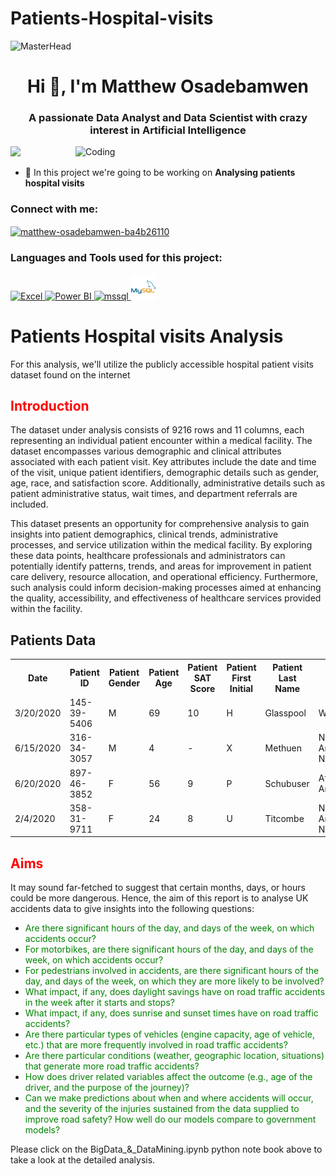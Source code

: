 # Patients-Hospital-visits
![MasterHead](https://ichef.bbci.co.uk/news/976/cpsprodpb/17272/production/_122543849_gettyimages-1294582631.jpg)
<h1 align="center">Hi 👋, I'm Matthew Osadebamwen</h1>
<h3 align="center">A passionate Data Analyst and Data Scientist with crazy interest in Artificial Intelligence</h3> 
<img align="right" alt="Coding" width="400" src="https://imgvisuals.com/cdn/shop/products/animated-patient-flow-illustration-943688.gif?v=1697071141&width=1800"

<p align="left"> <img src="https://komarev.com/ghpvc/?username=matthew-osas&label=Profile%20views&color=0e75b6&style=flat"matthew-osas" /> </p>

- 🔭 In this project we're going to be working on **Analysing patients hospital visits**

<h3 align="left">Connect with me:</h3>
<p align="left">
<a href="https://linkedin.com/in/matthew-osadebamwen-ba4b26110" target="blank"><img align="center" src="https://raw.githubusercontent.com/rahuldkjain/github-profile-readme-generator/master/src/images/icons/Social/linked-in-alt.svg" alt="matthew-osadebamwen-ba4b26110" height="30" width="40" /></a>
</p>

<h3 align="left">Languages and Tools used for this project:</h3>
<p align="left"> <a 
href="https://www.microsoft.com/en-gb/microsoft-365/excel?ef_id=_k_CjwKCAiA_5WvBhBAEiwAZtCU78BaZH7BzevY2zQVGZOpfOOC2rf2_G0BTCbswPHNVSB2KuyHHY_2wRoCSGgQAvD_BwE_k_&OCID=AIDcmmp20rgnjr_SEM__k_CjwKCAiA_5WvBhBAEiwAZtCU78BaZH7BzevY2zQVGZOpfOOC2rf2_G0BTCbswPHNVSB2KuyHHY_2wRoCSGgQAvD_BwE_k_&gad_source=1&gclid=CjwKCAiA_5WvBhBAEiwAZtCU78BaZH7BzevY2zQVGZOpfOOC2rf2_G0BTCbswPHNVSB2KuyHHY_2wRoCSGgQAvD_BwE" target="_blank" rel="noreferrer"> <img src="https://techcommunity.microsoft.com/t5/image/serverpage/image-id/375416i783713B05CAD4A92/image-size/original?v=v2&px=-1" alt="Excel" width="40" height="40"/> </a> <a                                                                     href="https://www.microsoft.com/en-us/power-platform/products/power-bi" target="_blank" rel="noreferrer"> <img src="https://info.railsentinel.co.uk/wp-content/uploads/2023/02/PowerBI-Logo.png" alt="Power BI" width="40" height="40"/> </a> <a 
href="https://www.microsoft.com/en-us/sql-server" target="_blank" rel="noreferrer"> <img src="https://www.svgrepo.com/show/303229/microsoft-sql-server-logo.svg" alt="mssql" width="40" height="40"/> </a> <a href="https://www.mysql.com/" target="_blank" rel="noreferrer"> <img src="https://raw.githubusercontent.com/devicons/devicon/master/icons/mysql/mysql-original-wordmark.svg" alt="mysql" width="40" height="40"/> </a> <a 

<p></p>

# Patients Hospital visits Analysis
For this analysis, we'll utilize the publicly accessible hospital patient visits dataset found on the internet
## <font color = red>**Introduction**</font>
The dataset under analysis consists of 9216 rows and 11 columns, each representing an individual patient encounter within a medical facility. The dataset encompasses various demographic and clinical attributes associated with each patient visit. Key attributes include the date and time of the visit, unique patient identifiers, demographic details such as gender, age, race, and satisfaction score. Additionally, administrative details such as patient administrative status, wait times, and department referrals are included.

This dataset presents an opportunity for comprehensive analysis to gain insights into patient demographics, clinical trends, administrative processes, and service utilization within the medical facility. By exploring these data points, healthcare professionals and administrators can potentially identify patterns, trends, and areas for improvement in patient care delivery, resource allocation, and operational efficiency. Furthermore, such analysis could inform decision-making processes aimed at enhancing the quality, accessibility, and effectiveness of healthcare services provided within the facility.



</head>
<body>

<h2>Patients Data</h2>

<table>
  <tr>
    <th>Date</th>
    <th>Patient ID</th>
    <th>Patient Gender</th>
    <th>Patient Age</th>
    <th>Patient SAT Score</th>
    <th>Patient First Initial</th>
    <th>Patient Last Name</th>
    <th>Patient Race</th>
    <th>Patient Admin Flag</th>
    <th>Patient Wait Time</th>
    <th>Department Referral</th>
  </tr>
  <tr>
    <td>3/20/2020</td>
    <td>145-39-5406</td>
    <td>M</td>
    <td>69</td>
    <td>10</td>
    <td>H</td>
    <td>Glasspool</td>
    <td>White</td>
    <td>FALSE</td>
    <td>39</td>
    <td>None</td>
  </tr>
  <tr>
    <td>6/15/2020</td>
    <td>316-34-3057</td>
    <td>M</td>
    <td>4</td>
    <td>-</td>
    <td>X</td>
    <td>Methuen</td>
    <td>Native American/Alaska Native</td>
    <td>TRUE</td>
    <td>27</td>
    <td>None</td>
  </tr>
  <tr>
    <td>6/20/2020</td>
    <td>897-46-3852</td>
    <td>F</td>
    <td>56</td>
    <td>9</td>
    <td>P</td>
    <td>Schubuser</td>
    <td>African American</td>
    <td>TRUE</td>
    <td>55</td>
    <td>General Practice</td>
  </tr>
  <tr>
    <td>2/4/2020</td>
    <td>358-31-9711</td>
    <td>F</td>
    <td>24</td>
    <td>8</td>
    <td>U</td>
    <td>Titcombe</td>
    <td>Native American/Alaska Native</td>
    <td>TRUE</td>
    <td>31</td>
    <td>General Practice</td>
  </tr>
</table>


## <font color = red>**Aims**</font>

It may sound far-fetched to suggest that certain months, days, or hours could be more dangerous. Hence, the aim of this report is to analyse UK accidents data to give insights into the following questions: 
 
* <font color = green>Are there significant hours of the day, and days of the week, on which accidents occur?</font> <br>
* <font color = green>For motorbikes, are there significant hours of the day, and days of the week, on which 
accidents occur? </font><br>
* <font color = green>For pedestrians involved in accidents, are there significant hours of the day, and days of the 
week, on which they are more likely to be involved?</font> <br>
* <font color = green>What impact, if any, does daylight savings have on road traffic accidents in the week after it 
starts and stops? </font><br>
* <font color = green>What impact, if any, does sunrise and sunset times have on road traffic accidents?</font><br>
* <font color = green>Are there particular types of vehicles (engine capacity, age of vehicle, etc.) that are more 
frequently involved in road traffic accidents? </font><br>
* <font color = green>Are there particular conditions (weather, geographic location, situations) that generate more 
road traffic accidents? </font><br>
* <font color = green>How does driver related variables affect the outcome (e.g., age of the driver, and the purpose 
of the journey)? </font><br>
* <font color = green>Can we make predictions about when and where accidents will occur, and the severity of the 
injuries sustained from the data supplied to improve road safety? How well do our models 
compare to government models? </font><br>

Please click on the BigData_&_DataMining.ipynb python note book above to take a look at the detailed analysis.
